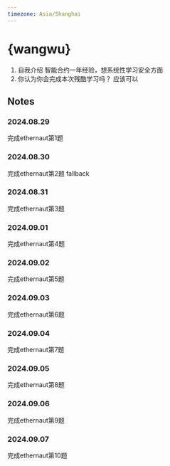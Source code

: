 ```yaml
---
timezone: Asia/Shanghai
---
```



# {wangwu}

1. 自我介绍
  智能合约一年经验，想系统性学习安全方面
2. 你认为你会完成本次残酷学习吗？
   应该可以

## Notes

<!-- Content_START -->

### 2024.08.29

完成ethernaut第1题 

### 2024.08.30
完成ethernaut第2题  fallback

### 2024.08.31
完成ethernaut第3题 
### 2024.09.01
完成ethernaut第4题 
### 2024.09.02
完成ethernaut第5题 
### 2024.09.03
完成ethernaut第6题 
### 2024.09.04
完成ethernaut第7题
### 2024.09.05
完成ethernaut第8题
### 2024.09.06
完成ethernaut第9题
### 2024.09.07
完成ethernaut第10题

<!-- Content_END -->
